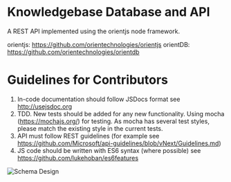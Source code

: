 Knowledgebase Database and API
==================================

A REST API implemented using the orientjs node framework.

orientjs: https://github.com/orientechnologies/orientjs
orientDB: https://github.com/orientechnologies/orientdb


Guidelines for Contributors
============================

1. In-code documentation should follow JSDocs format see http://usejsdoc.org
2. TDD. New tests should be added for any new functionality. Using mocha (https://mochajs.org/) for testing. As mocha has several 
   test styles, please match the existing style in the current tests.
3. API must follow REST guidelines (for example see https://github.com/Microsoft/api-guidelines/blob/vNext/Guidelines.md)
4. JS code should be written with ES6 syntax (where possible) see https://github.com/lukehoban/es6features


![Schema Design](./docs/schema.svg)
